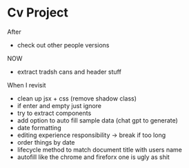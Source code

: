 # Cv Project

After

- check out other people versions

NOW

- extract tradsh cans and header stuff

When I revisit

- clean up jsx + css (remove shadow class)
- if enter and empty just ignore
- try to extract components
- add option to auto fill sample data (chat gpt to generate)
- date formatting
- editing experience responsibility -> break if too long
- order things by date
- lifecycle method to match document title with users name
- autofill like the chrome and fireforx one is ugly as shit
